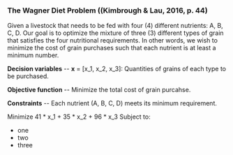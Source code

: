 ### The Wagner Diet Problem ((Kimbrough & Lau, 2016, p. 44)

Given a livestock that needs to be fed with four (4) different nutrients: A, B, C, D. Our goal is to optimize the mixture of three (3) different types of grain that satisfies the four nutritional requirements. In other words, we wish to minimize the cost of grain purchases such that each nutrient is at least a minimum number.

**Decision variables** -- **x** = [x_1, x_2, x_3]: Quantities of grains of each type to be purchased.

**Objective function** -- Minimize the total cost of grain purcahse.

**Constraints** -- Each nutrient (A, B, C, D) meets its minimum requirement.

Minimize 41 * x_1 + 35 * x_2 + 96 * x_3
Subject to:
* one
* two 
* three
